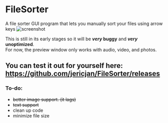 # FileSorter


A file sorter GUI program that lets you manually sort your files using arrow keys
![screenshot](https://i.imgur.com/06cvNH0.png)


This is still in its early stages so it will be **_very_ buggy** and **_very_ unoptimized**.  
For now, the preview window only works with audio, video, and photos.

## You can test it out for yourself here: https://github.com/jericjan/FileSorter/releases

### To-do:
- ~~better image support. (it lags)~~
- ~~text support~~
- clean up code
- minimize file size

